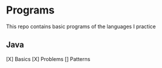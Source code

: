 # Programs

This repo contains basic programs of the languages I practice

## Java
[X] Basics
[X] Problems
[] Patterns
